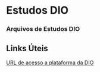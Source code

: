 # Estudos DIO
### Arquivos de Estudos DIO

## Links Úteis
[URL de acesso a plataforma da DIO](https://www.dio.me/)
